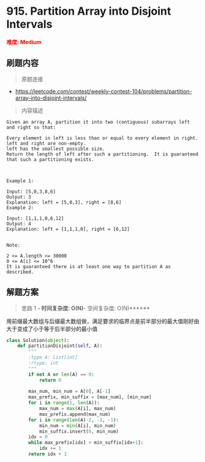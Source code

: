 # 915. Partition Array into Disjoint Intervals

**<font color=red>难度: Medium</font>**

## 刷题内容

> 原题连接

* https://leetcode.com/contest/weekly-contest-104/problems/partition-array-into-disjoint-intervals/

> 内容描述

```
Given an array A, partition it into two (contiguous) subarrays left and right so that:

Every element in left is less than or equal to every element in right.
left and right are non-empty.
left has the smallest possible size.
Return the length of left after such a partitioning.  It is guaranteed that such a partitioning exists.

 

Example 1:

Input: [5,0,3,8,6]
Output: 3
Explanation: left = [5,0,3], right = [8,6]
Example 2:

Input: [1,1,1,0,6,12]
Output: 4
Explanation: left = [1,1,1,0], right = [6,12]
 

Note:

2 <= A.length <= 30000
0 <= A[i] <= 10^6
It is guaranteed there is at least one way to partition A as described.
```

## 解题方案

> 思路 1
******- 时间复杂度: O(N)******- 空间复杂度: O(N)******




用前缀最大数组与后缀最大数组做，满足要求的临界点是前半部分的最大值刚好由大于变成了小于等于后半部分的最小值

```python
class Solution(object):
    def partitionDisjoint(self, A):
        """
        :type A: List[int]
        :rtype: int
        """
        if not A or len(A) == 0:
            return 0
        
        max_num, min_num = A[0], A[-1]
        max_prefix, min_suffix = [max_num], [min_num]
        for i in range(1, len(A)):
            max_num = max(A[i], max_num)
            max_prefix.append(max_num)
        for i in range(len(A)-2, -1, -1):
            min_num = min(A[i], min_num)
            min_suffix.insert(0, min_num)
        idx = 0
        while max_prefix[idx] > min_suffix[idx+1]:
            idx += 1
        return idx + 1
```














